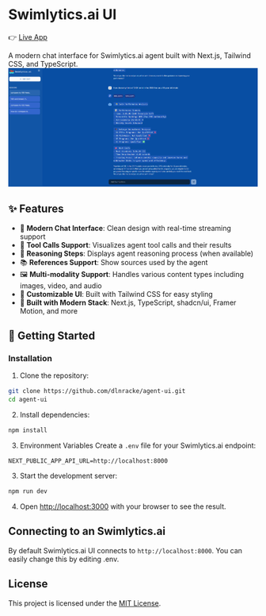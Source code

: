 # Swimlytics.ai UI
👉 [Live App](https://ai-agent-ui-w35p.onrender.com)

A modern chat interface for Swimlytics.ai agent built with Next.js, Tailwind CSS, and TypeScript. 
![UI](public/ui.png)

## ✨ Features

- 💬 **Modern Chat Interface**: Clean design with real-time streaming support
- 🧩 **Tool Calls Support**: Visualizes agent tool calls and their results
- 🧠 **Reasoning Steps**: Displays agent reasoning process (when available)
- 📚 **References Support**: Show sources used by the agent
- 🖼️ **Multi-modality Support**: Handles various content types including images, video, and audio
- 🎨 **Customizable UI**: Built with Tailwind CSS for easy styling
- 🧰 **Built with Modern Stack**: Next.js, TypeScript, shadcn/ui, Framer Motion, and more

## 🚀 Getting Started

### Installation

1. Clone the repository:

```bash
git clone https://github.com/dlnracke/agent-ui.git
cd agent-ui
```

2. Install dependencies:

```bash
npm install
```

3. Environment Variables
Create a `.env` file for your Swimlytics.ai endpoint:

```
NEXT_PUBLIC_APP_API_URL=http://localhost:8000
```
3. Start the development server:

```bash
npm run dev
```

4. Open [http://localhost:3000](http://localhost:3000) with your browser to see the result.

## Connecting to an Swimlytics.ai

By default Swimlytics.ai UI connects to `http://localhost:8000`. You can easily change this by editing .env.

## License

This project is licensed under the [MIT License](./LICENSE).

